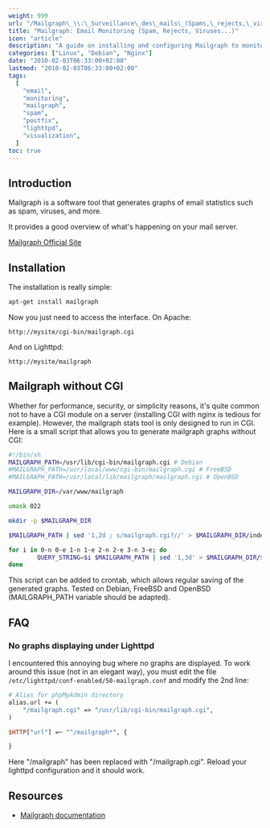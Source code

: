 ```yaml
---
weight: 999
url: "/Mailgraph\_\\:\_Surveillance\_des\_mails\_(Spams,\_rejects,\_virus...)/"
title: "Mailgraph: Email Monitoring (Spam, Rejects, Viruses...)"
icon: "article"
description: "A guide on installing and configuring Mailgraph to monitor email traffic, spam, viruses and rejected emails on your mail server."
categories: ["Linux", "Debian", "Nginx"]
date: "2010-02-03T06:33:00+02:00"
lastmod: "2010-02-03T06:33:00+02:00"
tags:
  [
    "email",
    "monitoring",
    "mailgraph",
    "spam",
    "postfix",
    "lighttpd",
    "visualization",
  ]
toc: true
---
```


## Introduction

Mailgraph is a software tool that generates graphs of email statistics such as spam, viruses, and more.

It provides a good overview of what's happening on your mail server.

[Mailgraph Official Site](https://people.ee.ethz.ch/~dws/software/mailgraph/)

## Installation

The installation is really simple:

```bash
apt-get install mailgraph
```

Now you just need to access the interface. On Apache:

```
http://mysite/cgi-bin/mailgraph.cgi
```

And on Lighttpd:

```
http://mysite/mailgraph
```

## Mailgraph without CGI

Whether for performance, security, or simplicity reasons, it's quite common not to have a CGI module on a server (installing CGI with nginx is tedious for example). However, the mailgraph stats tool is only designed to run in CGI. Here is a small script that allows you to generate mailgraph graphs without CGI:

```bash
#!/bin/sh
MAILGRAPH_PATH=/usr/lib/cgi-bin/mailgraph.cgi # Debian
#MAILGRAPH_PATH=/usr/local/www/cgi-bin/mailgraph.cgi # FreeBSD
#MAILGRAPH_PATH=/usr/local/lib/mailgraph/mailgraph.cgi # OpenBSD

MAILGRAPH_DIR=/var/www/mailgraph

umask 022

mkdir -p $MAILGRAPH_DIR

$MAILGRAPH_PATH | sed '1,2d ; s/mailgraph.cgi?//' > $MAILGRAPH_DIR/index.html

for i in 0-n 0-e 1-n 1-e 2-n 2-e 3-n 3-e; do
        QUERY_STRING=$i $MAILGRAPH_PATH | sed '1,3d' > $MAILGRAPH_DIR/$i
done
```

This script can be added to crontab, which allows regular saving of the generated graphs. Tested on Debian, FreeBSD and OpenBSD (MAILGRAPH_PATH variable should be adapted).

## FAQ

### No graphs displaying under Lighttpd

I encountered this annoying bug where no graphs are displayed. To work around this issue (not in an elegant way), you must edit the file `/etc/lighttpd/conf-enabled/50-mailgraph.conf` and modify the 2nd line:

```perl
# Alias for phpMyAdmin directory
alias.url += (
    "/mailgraph.cgi" => "/usr/lib/cgi-bin/mailgraph.cgi",
)

$HTTP["url"] =~ "^/mailgraph*", {

}
```

Here "/mailgraph" has been replaced with "/mailgraph.cgi". Reload your lighttpd configuration and it should work.

## Resources
- [Mailgraph documentation](/pdf/mailgraph.pdf)
